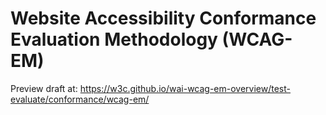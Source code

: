 # Website Accessibility Conformance Evaluation Methodology (WCAG-EM)

Preview draft at: https://w3c.github.io/wai-wcag-em-overview/test-evaluate/conformance/wcag-em/

